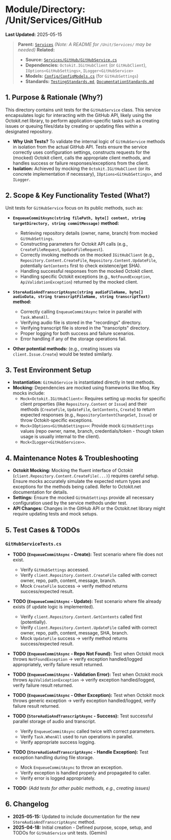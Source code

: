 # Module/Directory: /Unit/Services/GitHub

**Last Updated:** 2025-05-15

> **Parent:** [`Services`](../README.md)
> *(Note: A README for `/Unit/Services/` may be needed)*
> **Related:**
> * **Source:** [`Services/GitHub/GitHubService.cs`](../../../../api-server/Services/GitHub/GitHubService.cs)
> * **Dependencies:** `Octokit.IGitHubClient` (or `GitHubClient`), `IOptions<GitHubSettings>`, `ILogger<GitHubService>`
> * **Models:** [`Config/ConfigModels.cs`](../../../../api-server/Config/ConfigModels.cs) (for `GitHubSettings`)
> * **Standards:** [`TestingStandards.md`](../../../../Zarichney.Standards/Standards/TestingStandards.md), [`DocumentationStandards.md`](../../../../Zarichney.Standards/Development/DocumentationStandards.md)

## 1. Purpose & Rationale (Why?)

This directory contains unit tests for the `GitHubService` class. This service encapsulates logic for interacting with the GitHub API, likely using the Octokit.net library, to perform application-specific tasks such as creating issues or queuing files/data by creating or updating files within a designated repository.

* **Why Unit Tests?** To validate the internal logic of `GitHubService` methods in isolation from the actual GitHub API. Tests ensure the service correctly uses configuration settings, constructs requests for the (mocked) Octokit client, calls the appropriate client methods, and handles success or failure responses/exceptions from the client.
* **Isolation:** Achieved by mocking the `Octokit.IGitHubClient` (or its concrete implementation if necessary), `IOptions<GitHubSettings>`, and `ILogger`.

## 2. Scope & Key Functionality Tested (What?)

Unit tests for `GitHubService` focus on its public methods, such as:

* **`EnqueueCommitAsync(string filePath, byte[] content, string targetDirectory, string commitMessage)` method:**
    * Retrieving repository details (owner, name, branch) from mocked `GitHubSettings`.
    * Constructing parameters for Octokit API calls (e.g., `CreateFileRequest`, `UpdateFileRequest`).
    * Correctly invoking methods on the mocked `IGitHubClient` (e.g., `Repository.Content.CreateFile`, `Repository.Content.UpdateFile`, potentially `GetContents` first to check existence/get SHA).
    * Handling successful responses from the mocked Octokit client.
    * Handling specific Octokit exceptions (e.g., `NotFoundException`, `ApiValidationException`) returned by the mocked client.

* **`StoreAudioAndTranscriptAsync(string audioFileName, byte[] audioData, string transcriptFileName, string transcriptText)` method:**
    * Correctly calling `EnqueueCommitAsync` twice in parallel with `Task.WhenAll`.
    * Verifying audio file is stored in the "recordings" directory.
    * Verifying transcript file is stored in the "transcripts" directory.
    * Proper logging for both success and failure scenarios.
    * Error handling if any of the storage operations fail.
    
* **Other potential methods:** (e.g., creating issues via `client.Issue.Create`) would be tested similarly.

## 3. Test Environment Setup

* **Instantiation:** `GitHubService` is instantiated directly in test methods.
* **Mocking:** Dependencies are mocked using frameworks like Moq. Key mocks include:
    * `Mock<Octokit.IGitHubClient>`: Requires setting up mocks for specific client properties (like `Repository.Content` or `Issue`) and their methods (`CreateFile`, `UpdateFile`, `GetContents`, `Create`) to return expected responses (e.g., `RepositoryContentChangeSet`, `Issue`) or throw Octokit-specific exceptions.
    * `Mock<IOptions<GitHubSettings>>`: Provide mock `GitHubSettings` values (repo owner, name, branch, credentials/token - though token usage is usually internal to the client).
    * `Mock<ILogger<GitHubService>>`.

## 4. Maintenance Notes & Troubleshooting

* **Octokit Mocking:** Mocking the fluent interface of Octokit (`client.Repository.Content.CreateFile(...)`) requires careful setup. Ensure mocks accurately simulate the expected return types and exceptions for the methods being called. Refer to Octokit.net documentation for details.
* **Settings:** Ensure the mocked `GitHubSettings` provide all necessary configuration used by the service methods under test.
* **API Changes:** Changes in the GitHub API or the Octokit.net library might require updating tests and mock setups.

## 5. Test Cases & TODOs

### `GitHubServiceTests.cs`

* **TODO (`EnqueueCommitAsync` - Create):** Test scenario where file does not exist.
    * Verify `GitHubSettings` accessed.
    * Verify `client.Repository.Content.CreateFile` called with correct owner, repo, path, content, message, branch.
    * Mock `CreateFile` success -> verify method returns success/expected result.
* **TODO (`EnqueueCommitAsync` - Update):** Test scenario where file already exists (if update logic is implemented).
    * Verify `client.Repository.Content.GetContents` called first (potentially).
    * Verify `client.Repository.Content.UpdateFile` called with correct owner, repo, path, content, message, SHA, branch.
    * Mock `UpdateFile` success -> verify method returns success/expected result.
* **TODO (`EnqueueCommitAsync` - Repo Not Found):** Test when Octokit mock throws `NotFoundException` -> verify exception handled/logged appropriately, verify failure result returned.
* **TODO (`EnqueueCommitAsync` - Validation Error):** Test when Octokit mock throws `ApiValidationException` -> verify exception handled/logged, verify failure result returned.
* **TODO (`EnqueueCommitAsync` - Other Exception):** Test when Octokit mock throws generic exception -> verify exception handled/logged, verify failure result returned.

* **TODO (`StoreAudioAndTranscriptAsync` - Success):** Test successful parallel storage of audio and transcript.
    * Verify `EnqueueCommitAsync` called twice with correct parameters.
    * Verify `Task.WhenAll` used to run operations in parallel.
    * Verify appropriate success logging.
* **TODO (`StoreAudioAndTranscriptAsync` - Handle Exception):** Test exception handling during file storage.
    * Mock `EnqueueCommitAsync` to throw an exception.
    * Verify exception is handled properly and propagated to caller.
    * Verify error is logged appropriately.

* **TODO:** *(Add tests for other public methods, e.g., creating issues)*

## 6. Changelog

* **2025-05-15:** Updated to include documentation for the new `StoreAudioAndTranscriptAsync` method.
* **2025-04-18:** Initial creation - Defined purpose, scope, setup, and TODOs for `GitHubService` unit tests. (Gemini)

